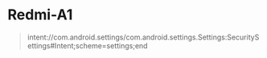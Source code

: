 # Redmi-A1

> intent://com.android.settings/com.android.settings.Settings:SecuritySettings\#Intent;scheme=settings;end
